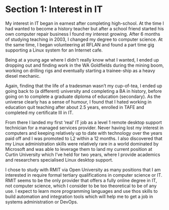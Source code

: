 # Section 1: Interest in IT

My interest in IT began in earnest after completing high-school. At the time I had wanted to become a history teacher but after a school friend started his own computer repair business I found my interest growing. After 6 months of studying teaching in 2003, I changed my degree to computer science. At the same time, I began volunteering at RFLAN and found a part time gig supporting a Linux system for an Internet cafe.

Being at a young age where I didn’t really know what I wanted, I ended up dropping out and finding work in the WA Goldfields during the mining boom, working on drilling rigs and eventually starting a trainee-ship as a heavy diesel mechanic.

Again, finding that the life of a tradesman wasn’t my cup-of-tea, I ended up going back to (a different) university and completing a BA in history, before going on to complete a graduate diploma of education (secondary). As the universe clearly has a sense of humour, I found that I hated working in education quit teaching after about 2.5 years, enrolled in TAFE and completed my certificate III in IT. 

From there I landed my first ‘real’ IT job as a level 1 remote desktop support technician for a managed services provider. Never having lost my interest in computers and keeping relatively up to date with technology over the years paid off and I was promoted to L2 within a 12 months. I also discovered that my Linux administration skills were relatively rare in a world dominated by Microsoft and was able to leverage them to land my current position at Curtin University which I’ve held for two years, where I provide academics and researchers specialised Linux desktop support.

I chose to study with RMIT via Open University as many positions that I am interested in require formal tertiary qualifications in computer science or IT. RMIT seems to be the only provider that offers a fully online degree in IT, not computer science, which I consider to be too theoretical to be of any use. I expect to learn more programming languages and use thos skills to build automation and integration tools which will help me to get a job in systems administration or DevOps.
